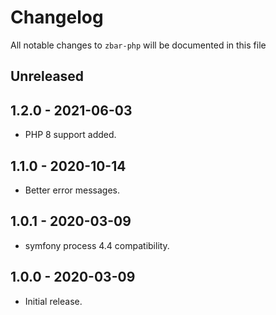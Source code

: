 # Changelog

All notable changes to `zbar-php` will be documented in this file

## Unreleased

## 1.2.0 - 2021-06-03
- PHP 8 support added.

## 1.1.0 - 2020-10-14
- Better error messages.

## 1.0.1 - 2020-03-09
- symfony process 4.4 compatibility.

## 1.0.0 - 2020-03-09
- Initial release.
